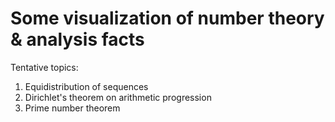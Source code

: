 # Some visualization of number theory & analysis facts

Tentative topics:
1. Equidistribution of sequences
2. Dirichlet's theorem on arithmetic progression
3. Prime number theorem
